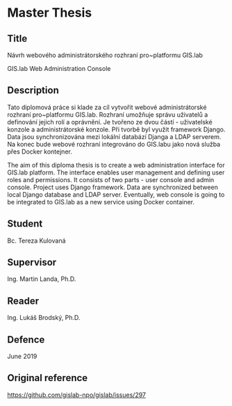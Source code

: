 # Master Thesis

## Title

Návrh webového administrátorského rozhraní pro~platformu GIS.lab

GIS.lab Web Administration Console

## Description

Tato diplomová práce si klade za cíl vytvořit webové administrátorské
rozhraní pro~platformu GIS.lab.  Rozhraní umožňuje správu uživatelů a
definování jejich rolí a oprávnění. Je tvořeno ze dvou částí -
uživatelské konzole a administrátorské konzole. Při tvorbě byl využit
framework Django. Data jsou synchronizována mezi lokální databází
Djanga a LDAP serverem. Na konec bude webové rozhraní integrováno do
GIS.labu jako nová služba přes Docker kontejner.

The aim of this diploma thesis is to create a web administration
interface for GIS.lab platform. The interface enables user management
and defining user roles and permissions. It consists of two parts -
user console and admin console. Project uses Django framework. Data
are synchronized between local Django database and LDAP
server. Eventually, web console is going to be integrated to GIS.lab
as a new service using Docker container.

## Student

Bc. Tereza Kulovaná

## Supervisor

Ing. Martin Landa, Ph.D.

## Reader

Ing. Lukáš Brodský, Ph.D.

## Defence

June 2019

## Original reference

https://github.com/gislab-npo/gislab/issues/297
